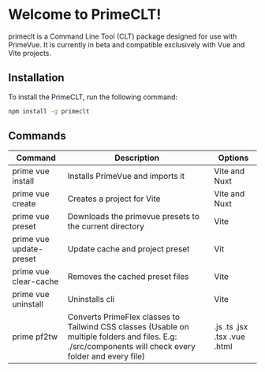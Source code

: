 # Welcome to PrimeCLT!

primeclt is a Command Line Tool (CLT) package designed for use with PrimeVue. It is currently in beta and compatible exclusively with Vue and Vite projects.

## Installation

To install the PrimeCLT, run the following command:

```bash
npm install -g primeclt
```

## Commands

| Command                 | Description                                                                                                                                             | Options                      |
| ----------------------- | ------------------------------------------------------------------------------------------------------------------------------------------------------- | ---------------------------- |
| prime vue install       | Installs PrimeVue and imports it                                                                                                                        | Vite and Nuxt                |
| prime vue create        | Creates a project for Vite                                                                                                                              | Vite and Nuxt                |
| prime vue preset        | Downloads the primevue presets to the current directory                                                                                                 | Vite                         |
| prime vue update-preset | Update cache and project preset                                                                                                                         | Vit                          |
| prime vue clear-cache   | Removes the cached preset files                                                                                                                         | Vite                         |
| prime vue uninstall     | Uninstalls cli                                                                                                                                          | Vite                         |
| prime pf2tw             | Converts PrimeFlex classes to Tailwind CSS classes (Usable on multiple folders and files. E.g: ./src/components will check every folder and every file) | .js .ts .jsx .tsx .vue .html |
